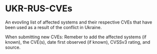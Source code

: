 # UKR-RUS-CVEs
An evovling list of affected systems and their respective CVEs that have been used as a result of the conflict in Ukraine.  

When submitting new CVEs:
  Remeber to add the affected systems (if known), the CVE(s), date first observed (if known), CVSSv3 rating, and source. 
